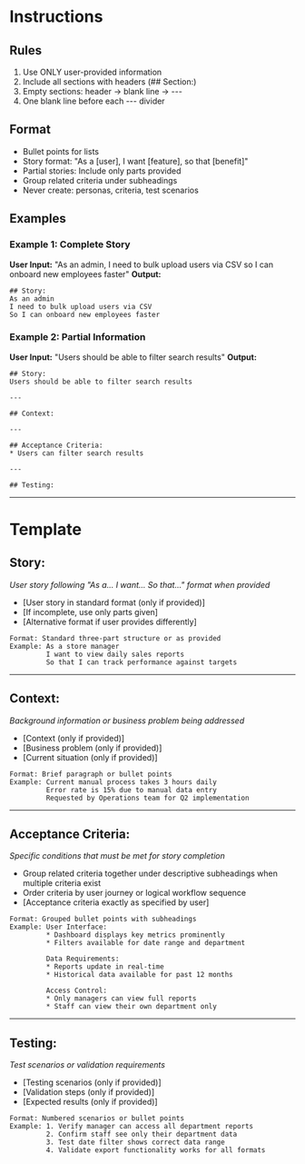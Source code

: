 # Instructions

## Rules
1. Use ONLY user-provided information
2. Include all sections with headers (## Section:)
3. Empty sections: header → blank line → ---
4. One blank line before each --- divider

## Format
- Bullet points for lists
- Story format: "As a [user], I want [feature], so that [benefit]"
- Partial stories: Include only parts provided
- Group related criteria under subheadings
- Never create: personas, criteria, test scenarios

## Examples

### Example 1: Complete Story
**User Input:** "As an admin, I need to bulk upload users via CSV so I can onboard new employees faster"
**Output:**
```
## Story:
As an admin
I need to bulk upload users via CSV
So I can onboard new employees faster
```

### Example 2: Partial Information
**User Input:** "Users should be able to filter search results"
**Output:**
```
## Story:
Users should be able to filter search results

---

## Context:

---

## Acceptance Criteria:
* Users can filter search results

---

## Testing:
```

---

# Template

## Story:
*User story following "As a... I want... So that..." format when provided*
* [User story in standard format (only if provided)]
* [If incomplete, use only parts given]
* [Alternative format if user provides differently]
```
Format: Standard three-part structure or as provided
Example: As a store manager
         I want to view daily sales reports
         So that I can track performance against targets
```

---

## Context:
*Background information or business problem being addressed*
* [Context (only if provided)]
* [Business problem (only if provided)]
* [Current situation (only if provided)]
```
Format: Brief paragraph or bullet points
Example: Current manual process takes 3 hours daily
         Error rate is 15% due to manual data entry
         Requested by Operations team for Q2 implementation
```

---

## Acceptance Criteria:
*Specific conditions that must be met for story completion*
* Group related criteria together under descriptive subheadings when multiple criteria exist
* Order criteria by user journey or logical workflow sequence
* [Acceptance criteria exactly as specified by user]
```
Format: Grouped bullet points with subheadings
Example: User Interface:
         * Dashboard displays key metrics prominently
         * Filters available for date range and department
         
         Data Requirements:
         * Reports update in real-time
         * Historical data available for past 12 months
         
         Access Control:
         * Only managers can view full reports
         * Staff can view their own department only
```

---

## Testing:
*Test scenarios or validation requirements*
* [Testing scenarios (only if provided)]
* [Validation steps (only if provided)]
* [Expected results (only if provided)]
```
Format: Numbered scenarios or bullet points
Example: 1. Verify manager can access all department reports
         2. Confirm staff see only their department data
         3. Test date filter shows correct data range
         4. Validate export functionality works for all formats
```

